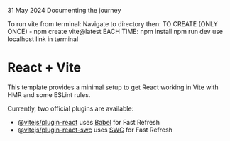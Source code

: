 31 May 2024
Documenting the journey

To run vite from terminal:
Navigate to directory then:
    TO CREATE (ONLY ONCE) - npm create vite@latest
EACH TIME:
    npm install
    npm run dev
    use localhost link in terminal

# React + Vite

This template provides a minimal setup to get React working in Vite with HMR and some ESLint rules.

Currently, two official plugins are available:

- [@vitejs/plugin-react](https://github.com/vitejs/vite-plugin-react/blob/main/packages/plugin-react/README.md) uses [Babel](https://babeljs.io/) for Fast Refresh
- [@vitejs/plugin-react-swc](https://github.com/vitejs/vite-plugin-react-swc) uses [SWC](https://swc.rs/) for Fast Refresh
